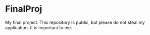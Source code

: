 # FinalProj
My final project. This repository is public, but please do not steal my application. It is important to me.
